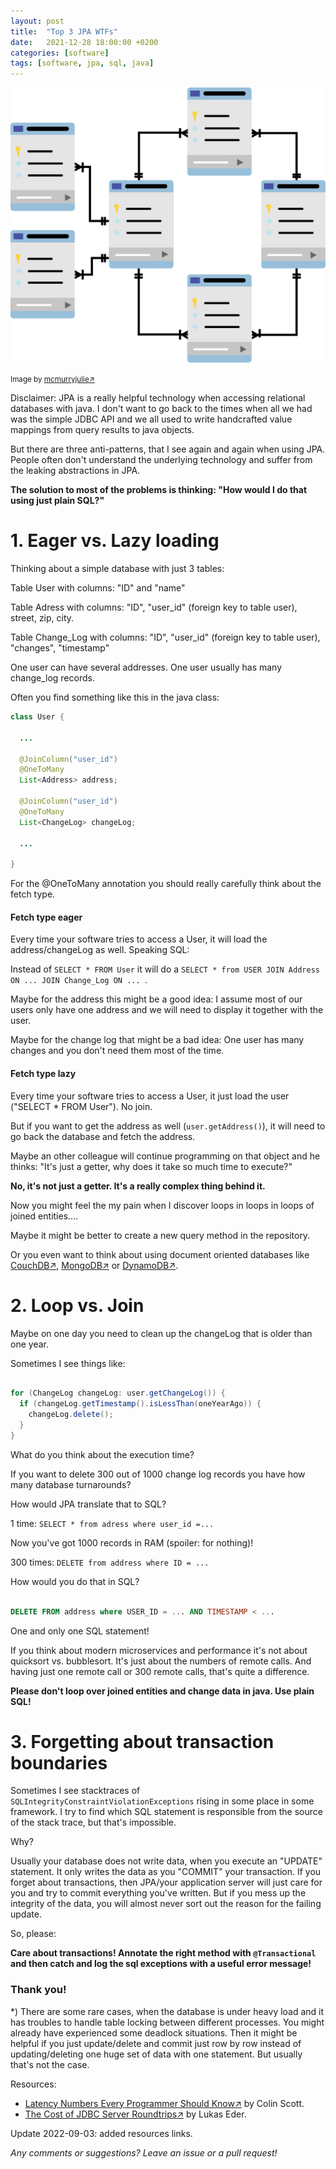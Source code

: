 ```yaml
---
layout: post
title:  "Top 3 JPA WTFs"
date:   2021-12-28 18:00:00 +0200
categories: [software]
tags: [software, jpa, sql, java]
---
```



![database](/assets/database-schema.png)

<small>Image by [mcmurryjulie&#8599;](https://pixabay.com/images/id-1895779/)</small>


Disclaimer: JPA is a really helpful technology when accessing relational databases with java.
I don't want to go back to the times when all we had was the simple JDBC API and we all used to write handcrafted value mappings from query results to java objects.

But there are three anti-patterns, that I see again and again when using JPA.
People often don't understand the underlying technology and suffer from the leaking abstractions in JPA.

**The solution to most of the problems is thinking: "How would I do that using just plain SQL?"**

# 1. Eager vs. Lazy loading

Thinking about a simple database with just 3 tables: 

Table User with columns: "ID" and "name" 

Table Adress with columns: "ID", "user_id" (foreign key to table user), street, zip, city.

Table Change_Log with columns: "ID", "user_id" (foreign key to table user), "changes", "timestamp" 


One user can have several addresses. One user usually has many change_log records.

Often you find something like this in the java class:

```java
class User {
  
  ...
  
  @JoinColumn("user_id")
  @OneToMany
  List<Address> address; 
  
  @JoinColumn("user_id")
  @OneToMany
  List<ChangeLog> changeLog; 
  
  ...
  
}
```

For the @OneToMany annotation you should really carefully think about the fetch type.

#### Fetch type eager

Every time your software tries to access a User, it will load the address/changeLog as well. Speaking SQL:

Instead of `SELECT * FROM User` it will do a `SELECT * from USER JOIN Address ON ... JOIN Change_Log ON ... `.

Maybe for the address this might be a good idea: I assume most of our users only have one address and we will need to display it together with the user.

Maybe for the change log that might be a bad idea: One user has many changes and you don't need them most of the time.


#### Fetch type lazy
 
Every time your software tries to access a User, it just load the user ("SELECT * FROM User"). No join.

But if you want to get the address as well (`user.getAddress()`), it will need to go back the database and fetch the address.

Maybe an other colleague will continue programming on that object and he thinks: "It's just a getter, why does it take so much time to execute?"

**No, it's not just a getter. It's a really complex thing behind it.**

Now you might feel the my pain when I discover loops in loops in loops of joined entities....

Maybe it might be better to create a new query method in the repository.

Or you even want to think about using document oriented databases like [CouchDB&#8599;](https://couchdb.apache.org/), [MongoDB&#8599;](https://www.mongodb.com/) or [DynamoDB&#8599;](https://aws.amazon.com/dynamodb/).


# 2. Loop vs. Join

Maybe on one day you need to clean up the changeLog that is older than one year.

Sometimes I see things like:

```java

for (ChangeLog changeLog: user.getChangeLog()) {
  if (changeLog.getTimestamp().isLessThan(oneYearAgo)) {
    changeLog.delete();
  }
}

``` 

What do you think about the execution time?

If you want to delete 300 out of 1000 change log records you have how many database turnarounds?

How would JPA translate that to SQL?

1 time: `SELECT * from adress where user_id =...`

Now you've got 1000 records in RAM (spoiler: for nothing)!

300 times: `DELETE from address where ID = ...`

How would you do that in SQL?

```SQL

DELETE FROM address where USER_ID = ... AND TIMESTAMP < ... 

```

One and only one SQL statement!

If you think about modern microservices and performance it's not about quicksort vs. bubblesort. It's just about the numbers of remote calls.
And having just one remote call or 300 remote calls, that's quite a difference.

**Please don't loop over joined entities and change data in java. Use plain SQL!** 


# 3. Forgetting about transaction boundaries

Sometimes I see stacktraces of `SQLIntegrityConstraintViolationExceptions` rising in some place in some framework.
I try to find which SQL statement is responsible from the source of the stack trace, but that's impossible.

Why?

Usually your database does not write data, when you execute an "UPDATE" statement. 
It only writes the data as you "COMMIT" your transaction. 
If you forget about transactions, then JPA/your application server will just care for you and try to commit everything you've written.
But if you mess up the integrity of the data, you will almost never sort out the reason for the failing update.

So, please:

**Care about transactions! Annotate the right method with `@Transactional` and then catch and log the sql exceptions with a useful error message!**

### Thank you!



*) There are some rare cases, when the database is under heavy load and it has troubles to handle table locking between different processes. You might already have experienced some deadlock situations. Then it might be helpful if you just update/delete and commit just row by row instead of updating/deleting one huge set of data with one statement. But usually that's not the case.   


Resources:  
* [Latency Numbers Every Programmer Should Know&#8599;](https://colin-scott.github.io/personal_website/research/interactive_latency.html) by Colin Scott.
* [The Cost of JDBC Server Roundtrips&#8599;](https://dzone.com/articles/the-cost-of-jdbc-server-roundtrips) by Lukas Eder.
    
Update 2022-09-03: added resources links.

*Any comments or suggestions? Leave an issue or a pull request!*
